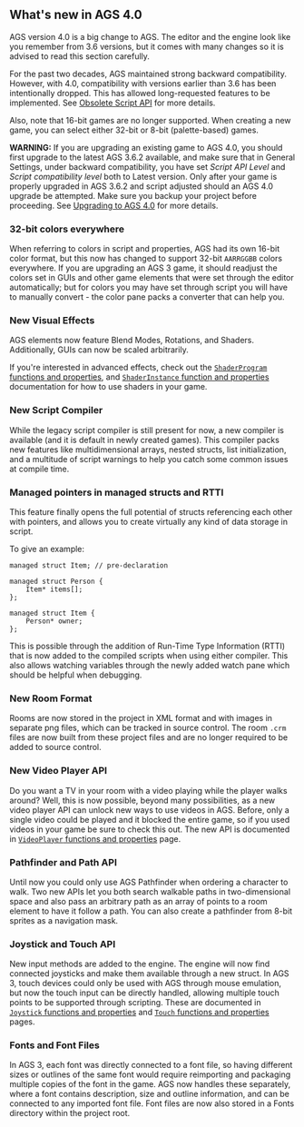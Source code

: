 ## What's new in AGS 4.0

AGS version 4.0 is a big change to AGS.
The editor and the engine look like you remember from 3.6 versions, but it comes with many changes so it is advised to read this section carefully.

For the past two decades, AGS maintained strong backward compatibility. However, with 4.0, compatibility with versions earlier than 3.6 has been intentionally dropped. This has allowed long-requested features to be implemented. See [Obsolete Script API](ObsoleteScriptAPI) for more details.

Also, note that 16-bit games are no longer supported. When creating a new game, you can select either 32-bit or 8-bit (palette-based) games.

**WARNING:** If you are upgrading an existing game to AGS 4.0, you should first upgrade to the latest AGS 3.6.2 available, and make sure that in General Settings, under backward compatibility, you have set _Script API Level_ and _Script compatibility level_ both to Latest version. Only after your game is properly upgraded in AGS 3.6.2 and script adjusted should an AGS 4.0 upgrade be attempted. Make sure you backup your project before proceeding. See [Upgrading to AGS 4.0](UpgradingTo40) for more details.

### 32-bit colors everywhere

When referring to colors in script and properties, AGS had its own 16-bit color format, but this now has changed to support 32-bit `AARRGGBB` colors everywhere. If you are upgrading an AGS 3 game, it should readjust the colors set in GUIs and other game elements that were set through the editor automatically; but for colors you may have set through script you will have to manually convert - the color pane packs a converter that can help you.

### New Visual Effects

AGS elements now feature Blend Modes, Rotations, and Shaders. Additionally, GUIs can now be scaled arbitrarily.

If you're interested in advanced effects, check out the [`ShaderProgram` functions and properties](ShaderProgram), and [`ShaderInstance` function and properties](ShaderInstance) documentation for how to use shaders in your game.

### New Script Compiler

While the legacy script compiler is still present for now, a new compiler is available (and it is default in newly created games). This compiler packs new features like multidimensional arrays, nested structs, list initialization, and a multitude of script warnings to help you catch some common issues at compile time.

### Managed pointers in managed structs and RTTI

This feature finally opens the full potential of structs referencing each other with pointers, and allows you to create virtually any kind of data storage in script.

To give an example:
```ags
managed struct Item; // pre-declaration

managed struct Person {
    Item* items[];
};

managed struct Item {
    Person* owner;
};
```

This is possible through the addition of Run-Time Type Information (RTTI) that is now added to the compiled scripts when using either compiler. This also allows watching variables through the newly added watch pane which should be helpful when debugging.

### New Room Format

Rooms are now stored in the project in XML format and with images in separate png files, which can be tracked in source control. The room `.crm` files are now built from these project files and are no longer required to be added to source control. 

### New Video Player API

Do you want a TV in your room with a video playing while the player walks around? Well, this is now possible, beyond many possibilities, as a new video player API can unlock new ways to use videos in AGS. Before, only a single video could be played and it blocked the entire game, so if you used videos in your game be sure to check this out. The new API is documented in [`VideoPlayer` functions and properties](VideoPlayer) page.

### Pathfinder and Path API

Until now you could only use AGS Pathfinder when ordering a character to walk. Two new APIs let you both search walkable paths in two-dimensional space and also pass an arbitrary path as an array of points to a room element to have it follow a path. You can also create a pathfinder from 8-bit sprites as a navigation mask.

### Joystick and Touch API

New input methods are added to the engine. The engine will now find connected joysticks and make them available through a new struct. In AGS 3, touch devices could only be used with AGS through mouse emulation, but now the touch input can be directly handled, allowing multiple touch points to be supported through scripting. These are documented in [`Joystick` functions and properties](Joystick) and [`Touch` functions and properties](Touch) pages.

### Fonts and Font Files

In AGS 3, each font was directly connected to a font file, so having different sizes or outlines of the same font would require reimporting and packaging multiple copies of the font in the game. AGS now handles these separately, where a font contains description, size and outline information, and can be connected to any imported font file. Font files are now also stored in a Fonts directory within the project root.

